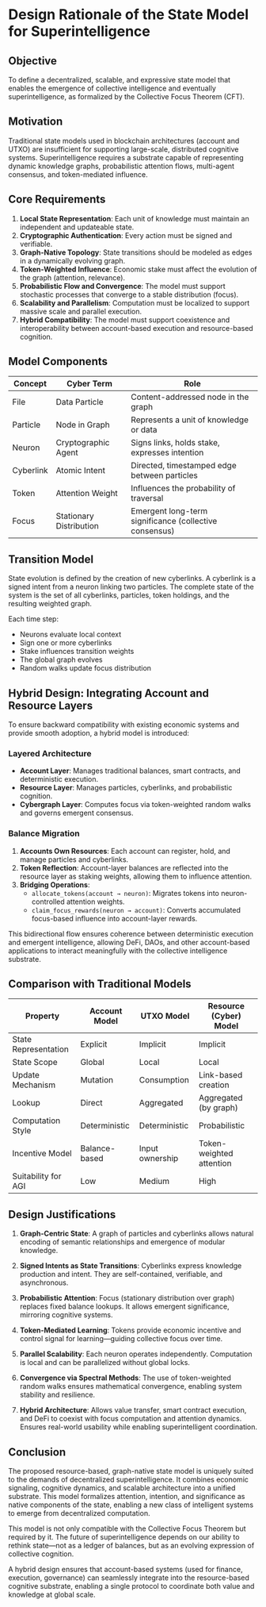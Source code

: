 # Design Rationale of the State Model for Superintelligence

## Objective
To define a decentralized, scalable, and expressive state model that enables the emergence of collective intelligence and eventually superintelligence, as formalized by the Collective Focus Theorem (CFT).

## Motivation
Traditional state models used in blockchain architectures (account and UTXO) are insufficient for supporting large-scale, distributed cognitive systems. Superintelligence requires a substrate capable of representing dynamic knowledge graphs, probabilistic attention flows, multi-agent consensus, and token-mediated influence. 

## Core Requirements
1. **Local State Representation**: Each unit of knowledge must maintain an independent and updateable state.
2. **Cryptographic Authentication**: Every action must be signed and verifiable.
3. **Graph-Native Topology**: State transitions should be modeled as edges in a dynamically evolving graph.
4. **Token-Weighted Influence**: Economic stake must affect the evolution of the graph (attention, relevance).
5. **Probabilistic Flow and Convergence**: The model must support stochastic processes that converge to a stable distribution (focus).
6. **Scalability and Parallelism**: Computation must be localized to support massive scale and parallel execution.
7. **Hybrid Compatibility**: The model must support coexistence and interoperability between account-based execution and resource-based cognition.

## Model Components

| Concept     | Cyber Term            | Role                                                  |
|-------------|------------------------|--------------------------------------------------------|
| File        | Data Particle          | Content-addressed node in the graph                   |
| Particle    | Node in Graph          | Represents a unit of knowledge or data                |
| Neuron      | Cryptographic Agent    | Signs links, holds stake, expresses intention         |
| Cyberlink   | Atomic Intent          | Directed, timestamped edge between particles          |
| Token       | Attention Weight       | Influences the probability of traversal               |
| Focus       | Stationary Distribution| Emergent long-term significance (collective consensus)|

## Transition Model
State evolution is defined by the creation of new cyberlinks. A cyberlink is a signed intent from a neuron linking two particles. The complete state of the system is the set of all cyberlinks, particles, token holdings, and the resulting weighted graph.

Each time step:
- Neurons evaluate local context
- Sign one or more cyberlinks
- Stake influences transition weights
- The global graph evolves
- Random walks update focus distribution

## Hybrid Design: Integrating Account and Resource Layers
To ensure backward compatibility with existing economic systems and provide smooth adoption, a hybrid model is introduced:

### Layered Architecture
- **Account Layer**: Manages traditional balances, smart contracts, and deterministic execution.
- **Resource Layer**: Manages particles, cyberlinks, and probabilistic cognition.
- **Cybergraph Layer**: Computes focus via token-weighted random walks and governs emergent consensus.

### Balance Migration
1. **Accounts Own Resources**: Each account can register, hold, and manage particles and cyberlinks.
2. **Token Reflection**: Account-layer balances are reflected into the resource layer as staking weights, allowing them to influence attention.
3. **Bridging Operations**:
   - `allocate_tokens(account → neuron)`: Migrates tokens into neuron-controlled attention weights.
   - `claim_focus_rewards(neuron → account)`: Converts accumulated focus-based influence into account-layer rewards.

This bidirectional flow ensures coherence between deterministic execution and emergent intelligence, allowing DeFi, DAOs, and other account-based applications to interact meaningfully with the collective intelligence substrate.

## Comparison with Traditional Models

| Property              | Account Model | UTXO Model | Resource (Cyber) Model      |
|-----------------------|---------------|------------|-----------------------------|
| State Representation  | Explicit      | Implicit   | Implicit                    |
| State Scope           | Global        | Local      | Local                       |
| Update Mechanism      | Mutation      | Consumption| Link-based creation         |
| Lookup                | Direct        | Aggregated | Aggregated (by graph)       |
| Computation Style     | Deterministic | Deterministic | Probabilistic            |
| Incentive Model       | Balance-based | Input ownership | Token-weighted attention |
| Suitability for AGI   | Low           | Medium     | High                        |

## Design Justifications

1. **Graph-Centric State**: A graph of particles and cyberlinks allows natural encoding of semantic relationships and emergence of modular knowledge.

2. **Signed Intents as State Transitions**: Cyberlinks express knowledge production and intent. They are self-contained, verifiable, and asynchronous.

3. **Probabilistic Attention**: Focus (stationary distribution over graph) replaces fixed balance lookups. It allows emergent significance, mirroring cognitive systems.

4. **Token-Mediated Learning**: Tokens provide economic incentive and control signal for learning—guiding collective focus over time.

5. **Parallel Scalability**: Each neuron operates independently. Computation is local and can be parallelized without global locks.

6. **Convergence via Spectral Methods**: The use of token-weighted random walks ensures mathematical convergence, enabling system stability and resilience.

7. **Hybrid Architecture**: Allows value transfer, smart contract execution, and DeFi to coexist with focus computation and attention dynamics. Ensures real-world usability while enabling superintelligent coordination.

## Conclusion
The proposed resource-based, graph-native state model is uniquely suited to the demands of decentralized superintelligence. It combines economic signaling, cognitive dynamics, and scalable architecture into a unified substrate. This model formalizes attention, intention, and significance as native components of the state, enabling a new class of intelligent systems to emerge from decentralized computation.

This model is not only compatible with the Collective Focus Theorem but required by it. The future of superintelligence depends on our ability to rethink state—not as a ledger of balances, but as an evolving expression of collective cognition.

A hybrid design ensures that account-based systems (used for finance, execution, governance) can seamlessly integrate into the resource-based cognitive substrate, enabling a single protocol to coordinate both value and knowledge at global scale.

